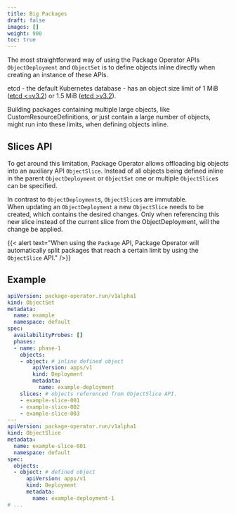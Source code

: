 ```yaml
---
title: Big Packages
draft: false
images: []
weight: 900
toc: true
---
```


The most straightforward way of using the Package Operator APIs `ObjectDeployment` and `ObjectSet` is to define objects inline directly when creating an instance of these APIs.

etcd - the default Kubernetes database - has an object size limit of 1 MiB ([etcd <=v3.2](https://etcd.io/docs/v3.2/dev-guide/limit/)) or 1.5 MiB ([etcd >v3.2](https://etcd.io/docs/v3.3/dev-guide/limit/)).

Building packages containing multiple large objects, like CustomResourceDefinitions, or just contain a large number of objects, might run into these limits, when defining objects inline.

## Slices API

To get around this limitation, Package Operator allows offloading big objects into an auxiliary API `ObjectSlice`. Instead of all objects being defined inline in the parent `ObjectDeployment` or `ObjectSet` one or multiple `ObjectSlice`s can be specified.

In contrast to `ObjectDeployment`s, `ObjectSlice`s are immutable.  
When updating an `ObjectDeployment` a new `ObjectSlice` needs to be created, which contains the desired changes.
Only when referencing this new slice instead of the current slice from the ObjectDeployment, will the change be applied.

{{< alert text="When using the `Package` API, Package Operator will automatically split packages that reach a certain limit by using the `ObjectSlice` API." />}}

## Example

```yaml
apiVersion: package-operator.run/v1alpha1
kind: ObjectSet
metadata:
  name: example
  namespace: default
spec:
  availabilityProbes: []
  phases:
  - name: phase-1
    objects:
    - object: # inline defined object
        apiVersion: apps/v1
        kind: Deployment
        metadata:
          name: example-deployment
    slices: # objects referenced from ObjectSlice API.
    - example-slice-001
    - example-slice-002
    - example-slice-003
---
apiVersion: package-operator.run/v1alpha1
kind: ObjectSlice
metadata:
  name: example-slice-001
  namespace: default
spec:
  objects:
  - object: # defined object
      apiVersion: apps/v1
      kind: Deployment
      metadata:
        name: example-deployment-1
# ...
```
